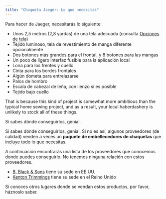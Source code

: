 ```yaml
---
title: "Chaqueta Jaeger: Lo que necesitas"
---
```


Para hacer de Jaeger, necesitarás lo siguiente:

- Unos 2,5 metros (2,8 yardas) de una tela adecuada (consulta [Opciones de tela](#fabric-options))
- Tejido luminoso, tela de revestimiento de manga diferente opcionalmente
- Dos botones más grandes para el frontal, y 8 botones para las mangas
- Un poco de ligero interfaz fusible para la aplicación local
- Lona para los frentes y cuello
- Cinta para los bordes frontales
- Algún dometa para entrelazarse
- Palos de hombro
- Escala de cabezal de leña, con lienzo si es posible
- Tejido bajo cuello

<Note>

That is because this kind of project is somewhat more ambitious than the
typical home sewing project, and as a result, your local haberdashery is
unlikely to stock all of these things.

Si sabes dónde conseguirlos, genial.

Si sabes dónde conseguirlos, genial. Si no es así, algunos proveedores (de calidad)
venden a veces un **paquete de embellecedores de chaquetas** que incluye todo lo que necesitas.

A continuación encontrarás una lista de los proveedores que conocemos donde puedes conseguirlo.
No tenemos ninguna relación con estos proveedores.

- [B. Black & Sons](https://www.bblackandsons.com/) tiene su sede en EE.UU.
- [Kenton Trimmings](http://kentontrimmings.co.uk/shop/) tiene su sede en el Reino Unido

Si conoces otros lugares donde se vendan estos productos, por favor, háznoslo saber.

</Note>
